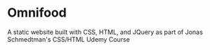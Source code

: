 # Omnifood
A static website built with CSS, HTML, and JQuery as part of Jonas Schmedtman's CSS/HTML Udemy Course
